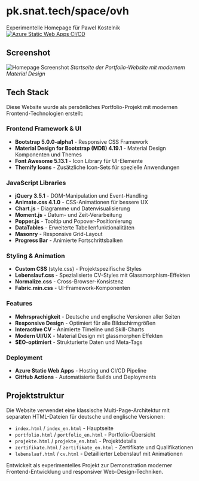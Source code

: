 # pk.snat.tech/space/ovh

Experimentelle Homepage für Pawel Kostelnik\
[![Azure Static Web Apps CI/CD](https://github.com/pkostelnik/www/actions/workflows/azure-static-web-apps-gentle-pond-007985710.yml/badge.svg)](https://github.com/pkostelnik/www/actions/workflows/azure-static-web-apps-gentle-pond-007985710.yml)

## Screenshot

![Homepage Screenshot](img/screenshot-homepage.png)
*Startseite der Portfolio-Website mit modernem Material Design*

## Tech Stack

Diese Website wurde als persönliches Portfolio-Projekt mit modernen Frontend-Technologien erstellt:

### Frontend Framework & UI
- **Bootstrap 5.0.0-alpha1** - Responsive CSS Framework
- **Material Design for Bootstrap (MDB) 4.19.1** - Material Design Komponenten und Themes
- **Font Awesome 5.13.1** - Icon Library für UI-Elemente
- **Themify Icons** - Zusätzliche Icon-Sets für spezielle Anwendungen

### JavaScript Libraries
- **jQuery 3.5.1** - DOM-Manipulation und Event-Handling
- **Animate.css 4.1.0** - CSS-Animationen für bessere UX
- **Chart.js** - Diagramme und Datenvisualisierung
- **Moment.js** - Datum- und Zeit-Verarbeitung
- **Popper.js** - Tooltip und Popover-Positionierung
- **DataTables** - Erweiterte Tabellenfunktionalitäten
- **Masonry** - Responsive Grid-Layout
- **Progress Bar** - Animierte Fortschrittsbalken

### Styling & Animation
- **Custom CSS** (style.css) - Projektspezifische Styles
- **Lebenslauf.css** - Spezialisierte CV-Styles mit Glassmorphism-Effekten
- **Normalize.css** - Cross-Browser-Konsistenz
- **Fabric.min.css** - UI-Framework-Komponenten

### Features
- **Mehrsprachigkeit** - Deutsche und englische Versionen aller Seiten
- **Responsive Design** - Optimiert für alle Bildschirmgrößen
- **Interactive CV** - Animierte Timeline und Skill-Charts
- **Modern UI/UX** - Material Design mit glassmorphen Effekten
- **SEO-optimiert** - Strukturierte Daten und Meta-Tags

### Deployment
- **Azure Static Web Apps** - Hosting und CI/CD Pipeline
- **GitHub Actions** - Automatisierte Builds und Deployments

## Projektstruktur

Die Website verwendet eine klassische Multi-Page-Architektur mit separaten HTML-Dateien für deutsche und englische Versionen:

- `index.html` / `index_en.html` - Hauptseite
- `portfolio.html` / `portfolio_en.html` - Portfolio-Übersicht
- `projekte.html` / `projekte_en.html` - Projektdetails
- `zertifikate.html` / `zertifikate_en.html` - Zertifikate und Qualifikationen
- `lebenslauf.html` / `cv.html` - Detaillierter Lebenslauf mit Animationen

Entwickelt als experimentelles Projekt zur Demonstration moderner Frontend-Entwicklung und responsiver Web-Design-Techniken.
